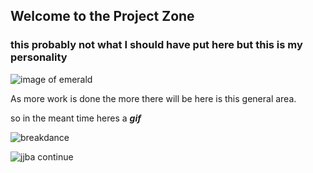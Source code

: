 ## Welcome to the Project Zone

### this probably not what I should have put here but this is my personality

![image of emerald](https://i.pinimg.com/originals/e1/41/2f/e1412fbf4b1ca5a60167fd336a83421e.jpg)


As more work is done the more there will be here is this general area.

so in the meant time heres a **_gif_**

![breakdance](http://rs101.pbsrc.com/albums/m44/stinkybean4150/Air-RaveWindmillcombo.gif~c200)













![jjba continue](http://vignette3.wikia.nocookie.net/undertale-au/images/e/ef/To_Be_Continued.png/revision/latest?cb=20161217020814)
